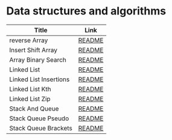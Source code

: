 # Data structures and algorithms

| Title                          | Link 
| -----------                    | -----------                                  |
|  reverse Array                 | [README](./array-reverse/README.md)          |
|  Insert Shift Array            | [README](./array-insert-shift/README.md)     |
|  Array Binary Search           | [README](./array-binary-search/README.md)    |
|  Linked List                   | [README](./linked_list/README.md)            |
|  Linked List Insertions        | [README](./linked_list_insertions/README.md) |
|  Linked List Kth               | [README](./linked_list_kth/README.md)        |
|  Linked List Zip               | [README](./linked-list-zip/README.md)        |
|  Stack And Queue               | [README](./stack_and_queue/README.md)        |
|  Stack Queue Pseudo            | [README](./stack_queue_pseudo/README.md)     |
|  Stack Queue Brackets          | [README](./stack_queue_brackets/README.md)   |